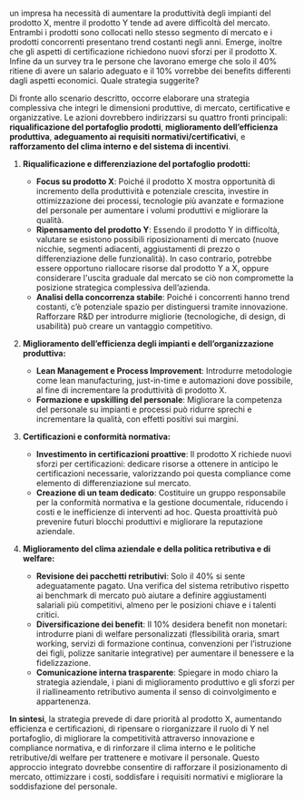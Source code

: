 un impresa ha necessità di aumentare la produttività degli impianti del prodotto X, mentre il prodotto Y tende ad avere difficoltà del mercato. Entrambi i prodotti sono collocati nello stesso segmento di mercato e i prodotti concorrenti presentano trend costanti negli anni. Emerge, inoltre che gli aspetti di certificazione richiedono nuovi sforzi per il prodotto X. Infine da un survey tra le persone che lavorano emerge che solo il 40% ritiene di avere un salario adeguato e il 10% vorrebbe dei benefits differenti dagli aspetti economici. Quale strategia suggerite?


Di fronte allo scenario descritto, occorre elaborare una strategia complessiva che integri le dimensioni produttive, di mercato, certificative e organizzative. Le azioni dovrebbero indirizzarsi su quattro fronti principali: **riqualificazione del portafoglio prodotti**, **miglioramento dell’efficienza produttiva**, **adeguamento ai requisiti normativi/certificativi**, e **rafforzamento del clima interno e del sistema di incentivi**.

1. **Riqualificazione e differenziazione del portafoglio prodotti:**
    
    - **Focus su prodotto X**: Poiché il prodotto X mostra opportunità di incremento della produttività e potenziale crescita, investire in ottimizzazione dei processi, tecnologie più avanzate e formazione del personale per aumentare i volumi produttivi e migliorare la qualità.
    - **Ripensamento del prodotto Y**: Essendo il prodotto Y in difficoltà, valutare se esistono possibili riposizionamenti di mercato (nuove nicchie, segmenti adiacenti, aggiustamenti di prezzo o differenziazione delle funzionalità). In caso contrario, potrebbe essere opportuno riallocare risorse dal prodotto Y a X, oppure considerare l'uscita graduale dal mercato se ciò non compromette la posizione strategica complessiva dell’azienda.
    - **Analisi della concorrenza stabile**: Poiché i concorrenti hanno trend costanti, c’è potenziale spazio per distinguersi tramite innovazione. Rafforzare R&D per introdurre migliorie (tecnologiche, di design, di usabilità) può creare un vantaggio competitivo.
2. **Miglioramento dell’efficienza degli impianti e dell’organizzazione produttiva:**
    
    - **Lean Management e Process Improvement**: Introdurre metodologie come lean manufacturing, just-in-time e automazioni dove possibile, al fine di incrementare la produttività di prodotto X.
    - **Formazione e upskilling del personale**: Migliorare la competenza del personale su impianti e processi può ridurre sprechi e incrementare la qualità, con effetti positivi sui margini.
3. **Certificazioni e conformità normativa:**
    
    - **Investimento in certificazioni proattive**: Il prodotto X richiede nuovi sforzi per certificazioni: dedicare risorse a ottenere in anticipo le certificazioni necessarie, valorizzando poi questa compliance come elemento di differenziazione sul mercato.
    - **Creazione di un team dedicato**: Costituire un gruppo responsabile per la conformità normativa e la gestione documentale, riducendo i costi e le inefficienze di interventi ad hoc. Questa proattività può prevenire futuri blocchi produttivi e migliorare la reputazione aziendale.
4. **Miglioramento del clima aziendale e della politica retributiva e di welfare:**
    
    - **Revisione dei pacchetti retributivi**: Solo il 40% si sente adeguatamente pagato. Una verifica del sistema retributivo rispetto ai benchmark di mercato può aiutare a definire aggiustamenti salariali più competitivi, almeno per le posizioni chiave e i talenti critici.
    - **Diversificazione dei benefit**: Il 10% desidera benefit non monetari: introdurre piani di welfare personalizzati (flessibilità oraria, smart working, servizi di formazione continua, convenzioni per l’istruzione dei figli, polizze sanitarie integrative) per aumentare il benessere e la fidelizzazione.
    - **Comunicazione interna trasparente**: Spiegare in modo chiaro la strategia aziendale, i piani di miglioramento produttivo e gli sforzi per il riallineamento retributivo aumenta il senso di coinvolgimento e appartenenza.

**In sintesi**, la strategia prevede di dare priorità al prodotto X, aumentando efficienza e certificazioni, di ripensare o riorganizzare il ruolo di Y nel portafoglio, di migliorare la competitività attraverso innovazione e compliance normativa, e di rinforzare il clima interno e le politiche retributive/di welfare per trattenere e motivare il personale. Questo approccio integrato dovrebbe consentire di rafforzare il posizionamento di mercato, ottimizzare i costi, soddisfare i requisiti normativi e migliorare la soddisfazione del personale.


